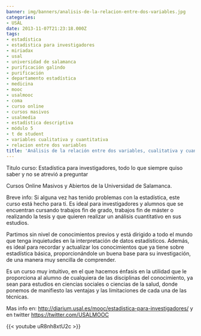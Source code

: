 ```yaml
---
banner: img/banners/analisis-de-la-relacion-entre-dos-variables.jpg
categories:
- USAL
date: 2013-11-07T21:23:18.000Z
tags:
- estadística
- estadistica para investigadores
- miriadax
- usal
- universidad de salamanca
- purificación galindo
- purificación
- departamento estadística
- medicina
- mooc
- usalmooc
- coma
- curso online
- cursos masivos
- usalmedia
- estadística descriptiva
- módulo 5
- t de student
- variables cualitativa y cuantitativa
- relacion entre dos variables
title: 'Análisis de la relación entre dos variables, cualitativa y cuantitativa: T de Student Módulo 5'
---
```


Titulo curso: Estadística para investigadores, todo lo que siempre quiso saber y no se atrevió a preguntar

Cursos Online Masivos y Abiertos de la Universidad de Salamanca.

Breve info: Si alguna vez has tenido problemas con la estadística, este curso está hecho para ti. Es ideal para investigadores y alumnos que se encuentran cursando trabajos fin de grado, trabajos fin de máster o realizando la tesis y que quieren realizar un análisis cuantitativo en sus estudios.

 Partimos sin nivel de conocimientos previos y está dirigido a todo el mundo que tenga inquietudes en la interpretación de datos estadísticos. Además, es ideal para recordar y actualizar los conocimientos que ya tiene sobre estadística básica, proporcionándole un buena base para su investigación, de una manera muy sencilla de comprender.

 Es un curso muy intuitivo, en el que hacemos énfasis en la utilidad que le proporciona al alumno de cualquiera de las disciplinas del conocimiento, ya sean para estudios en ciencias sociales o ciencias de la salud, donde ponemos de manifiesto las ventajas y las limitaciones de cada una de las técnicas.

Mas info en: http://diarium.usal.es/mooc/estadistica-para-investigadores/ y en twitter https://twitter.com/USALMOOC

{{< youtube uR8nh8xtU2c >}}
